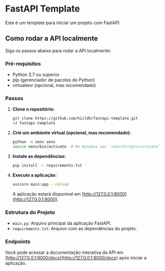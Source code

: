 # FastAPI Template

Este é um template para iniciar um projeto com FastAPI.

## Como rodar a API localmente

Siga os passos abaixo para rodar a API localmente:

### Pré-requisitos

- Python 3.7 ou superior
- pip (gerenciador de pacotes do Python)
- virtualenv (opcional, mas recomendado)

### Passos

1. **Clone o repositório:**

    ```bash
    git clone https://github.com/hiildh/fastapi-template.git
    cd fastapi-template
    ```

2. **Crie um ambiente virtual (opcional, mas recomendado):**

    ```bash
    python -m venv venv
    source venv/bin/activate  # No Windows use `venv\Scripts\activate`
    ```

3. **Instale as dependências:**

    ```bash
    pip install -r requirements.txt
    ```

4. **Execute a aplicação:**

    ```bash
    uvicorn main:app --reload
    ```

    A aplicação estará disponível em [http://127.0.0.1:8000](http://127.0.0.1:8000).

### Estrutura do Projeto

- `main.py`: Arquivo principal da aplicação FastAPI.
- `requirements.txt`: Arquivo com as dependências do projeto.

### Endpoints

Você pode acessar a documentação interativa da API em [http://127.0.0.1:8000/docs](http://127.0.0.1:8000/docs) após iniciar a aplicação.

